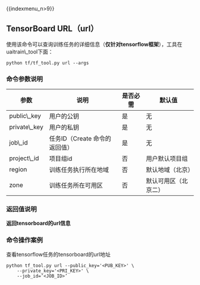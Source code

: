 {{indexmenu_n>9}}

## TensorBoard URL（url）

使用该命令可以查询训练任务的详细信息（**仅针对tensorflow框架**），工具在uaitrain\\\_tool下面：

    python tf/tf_tool.py url --args

### 命令参数说明

| 参数             | 说明                  | 是否必需 | 默认值        |
| -------------- | ------------------- | ---- | ---------- |
| public\\\_key  | 用户的公钥               | 是    | 无          |
| private\\\_key | 用户的私钥               | 是    | 无          |
| job\\\_id      | 任务ID（Create 命令的返回值） | 是    | 无          |
| project\\\_id  | 项目组id               | 否    | 用户默认项目组    |
| region         | 训练任务执行所在地域          | 否    | 默认地域（北京）   |
| zone           | 训练任务所在可用区           | 否    | 默认可用区（北京二） |

### 返回值说明

**返回tensorboard的url信息**

### 命令操作案例

查看tensorflow任务的tensorboard的url地址

    python tf_tool.py url --public_key='<PUB_KEY>' \
        --private_key='<PRI_KEY>' \
        --job_id=’<JOB_ID>’
